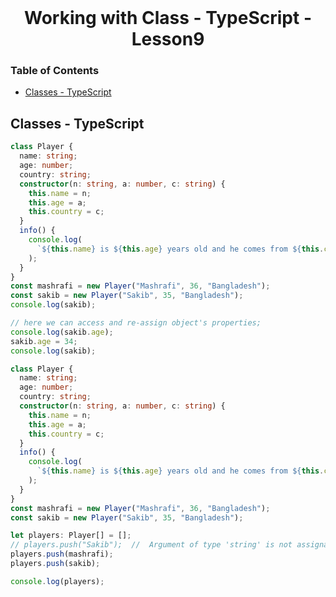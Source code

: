 <br />
 <p align="center">
    <h1 align="center"> Working with Class - TypeScript - Lesson9 </h1>
</p>

<!-- TABLE OF CONTENTS -->

### Table of Contents

- [Classes - TypeScript](#classes---typescript)

## Classes - TypeScript

```typescript
class Player {
  name: string;
  age: number;
  country: string;
  constructor(n: string, a: number, c: string) {
    this.name = n;
    this.age = a;
    this.country = c;
  }
  info() {
    console.log(
      `${this.name} is ${this.age} years old and he comes from ${this.country}`
    );
  }
}
const mashrafi = new Player("Mashrafi", 36, "Bangladesh");
const sakib = new Player("Sakib", 35, "Bangladesh");
console.log(sakib);

// here we can access and re-assign object's properties;
console.log(sakib.age);
sakib.age = 34;
console.log(sakib);
```

```typescript
class Player {
  name: string;
  age: number;
  country: string;
  constructor(n: string, a: number, c: string) {
    this.name = n;
    this.age = a;
    this.country = c;
  }
  info() {
    console.log(
      `${this.name} is ${this.age} years old and he comes from ${this.country}`
    );
  }
}
const mashrafi = new Player("Mashrafi", 36, "Bangladesh");
const sakib = new Player("Sakib", 35, "Bangladesh");

let players: Player[] = [];
// players.push("Sakib");  //  Argument of type 'string' is not assignable to parameter of type 'Player'.
players.push(mashrafi);
players.push(sakib);

console.log(players);
```

<br/>

